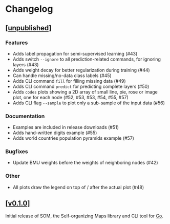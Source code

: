# Changelog

## [[unpublished]](https://github.com/mlange-42/som/compare/v0.1.0...main)

### Features

* Adds label propagation for semi-supervised learning (#43)
* Adds switch `--ignore` to all prediction-related commands, for ignoring layers (#43)
* Adds weight decay for better regularization during training (#44)
* Can handle missing/no-data class labels (#45)
* Adds CLI command `fill` for filling missing data (#49)
* Adds CLI command `predict` for predicting complete layers (#50)
* Adds `codes` plots showing a 2D array of small line, pie, rose or image plot, one for each node (#52, #53, #53, #54, #55, #57)
* Adds CLI flag `--sample` to plot only a sub-sample of the input data (#56)

### Documentation

* Examples are included in release downloads (#51)
* Adds hand-written digits example (#55)
* Adds world countries population pyramids example (#57)

### Bugfixes

* Update BMU weights before the weights of neighboring nodes (#42)

### Other

* All plots draw the legend on top of / after the actual plot (#48)

## [[v0.1.0]](https://github.com/mlange-42/som/commits/v0.1.0/)

Initial release of SOM, the Self-organizing Maps library and CLI tool for [Go](https://go.dev).
